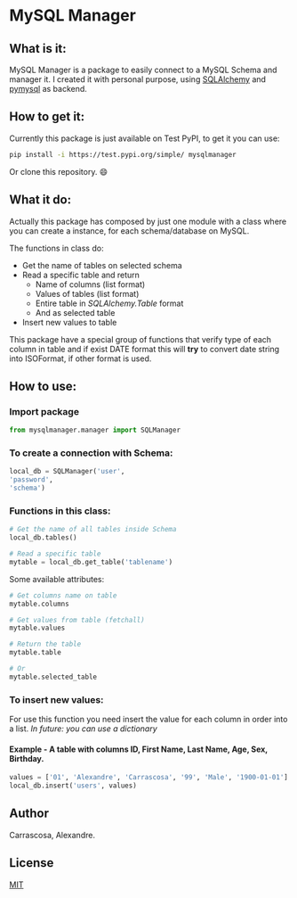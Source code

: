 # MySQL Manager

## What is it:

MySQL Manager is a package to easily connect to a MySQL Schema and manager it.
I created it with personal purpose, using [SQLAlchemy](https://github.com/sqlalchemy/sqlalchemy) and [pymysql](https://github.com/PyMySQL/PyMySQL) as backend.

## How to get it:

Currently this package is just available on Test PyPI, to get it you can use:

``` bash	
pip install -i https://test.pypi.org/simple/ mysqlmanager
```

Or clone this repository. :smile:

## What it do:

Actually this package has composed by just one module with a class where you can create a instance, for each schema/database on MySQL.

The functions in class do:

- Get the name of tables on selected schema
- Read a specific table and return
  - Name of columns (list format)
  - Values of tables (list format)
  - Entire table in _SQLAlchemy.Table_ format
  - And as selected table
- Insert new values to table

This package have a special group of functions that verify type of each column in table and if exist DATE format this will **try** to convert date string into ISOFormat, if other format is used.

## How to use:

### Import package

``` py
from mysqlmanager.manager import SQLManager
```

### To create a connection with Schema:

````py
local_db = SQLManager('user',
'password',
'schema')
````

### Functions in this class:

```py
# Get the name of all tables inside Schema
local_db.tables()

# Read a specific table
mytable = local_db.get_table('tablename')
```

Some available attributes:
```py
# Get columns name on table
mytable.columns

# Get values from table (fetchall)
mytable.values

# Return the table
mytable.table 

# Or
mytable.selected_table  
```

### To insert new values:

For use this function you need insert the value for each column in order into a list. 
*In future: you can use a dictionary*

#### Example - A table with columns ID, First Name, Last Name, Age, Sex, Birthday.

````py
values = ['01', 'Alexandre', 'Carrascosa', '99', 'Male', '1900-01-01']
local_db.insert('users', values)
````

## Author

Carrascosa, Alexandre.

## License

[MIT](https://choosealicense.com/licenses/mit/)